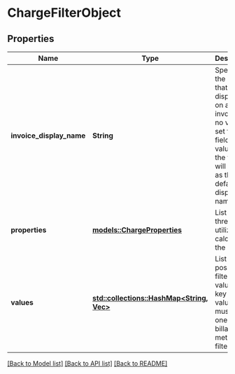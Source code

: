 # ChargeFilterObject

## Properties

Name | Type | Description | Notes
------------ | ------------- | ------------- | -------------
**invoice_display_name** | **String** | Specifies the name that will be displayed on an invoice. If no value is set for this field, the values of the filter will be used as the default display name. | 
**properties** | [**models::ChargeProperties**](ChargeProperties.md) | List of all thresholds utilized for calculating the charge. | 
**values** | [**std::collections::HashMap<String, Vec<String>>**](Vec.md) | List of possible filter values. The key and values must match one of the billable metric filters. | 

[[Back to Model list]](../README.md#documentation-for-models) [[Back to API list]](../README.md#documentation-for-api-endpoints) [[Back to README]](../README.md)


